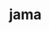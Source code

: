 ---
title: jama
layout: default
categories: [Jamajaoeowelkaseraaaaaaaaaaaaaaaaaaa3]
nav_order: 20
---